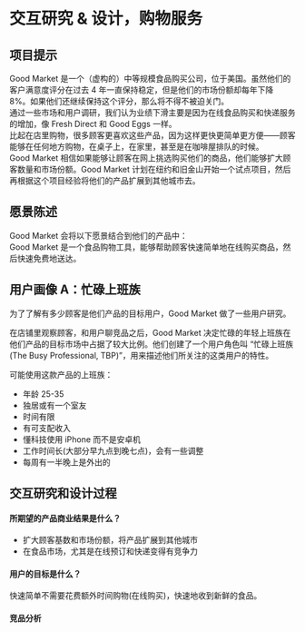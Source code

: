 # 交互研究 & 设计，购物服务

## 项目提示

Good Market 是一个（虚构的）中等规模食品购买公司，位于美国。虽然他们的客户满意度评分在过去 4 年一直保持稳定，但是他们的市场份额却每年下降 8%。如果他们还继续保持这个评分，那么将不得不被迫关门。<br />
通过一些市场和用户调研，我们认为业绩下滑主要是因为在线食品购买和快递服务的增加，像 Fresh Direct 和 Good Eggs 一样。<br />
比起在店里购物，很多顾客更喜欢这些产品，因为这样更快更简单更方便——顾客能够在任何地方购物，在桌子上，在家里，甚至是在咖啡屋排队的时候。<br />
Good Market 相信如果能够让顾客在网上挑选购买他们的商品，他们能够扩大顾客数量和市场份额。Good Market 计划在纽约和旧金山开始一个试点项目，然后再根据这个项目经验将他们的产品扩展到其他城市去。

## 愿景陈述

Good Market 会将以下愿景结合到他们的产品中：<br />
Good Market 是一个食品购物工具，能够帮助顾客快速简单地在线购买商品，然后快速免费地送达。

## 用户画像 A：忙碌上班族

为了了解有多少顾客是他们产品的目标用户，Good Market 做了一些用户研究。

在店铺里观察顾客，和用户聊竞品之后，Good Market 决定忙碌的年轻上班族在他们产品的目标市场中占据了较大比例。他们创建了一个用户角色叫 “忙碌上班族(The Busy Professional, TBP)”，用来描述他们所关注的这类用户的特性。

可能使用这款产品的上班族：
- 年龄 25-35
- 独居或有一个室友
- 时间有限
- 有可支配收入
- 懂科技使用 iPhone 而不是安卓机
- 工作时间长(大部分早九点到晚七点)，会有一些调整
- 每周有一半晚上是外出的

## 交互研究和设计过程

#### 所期望的产品商业结果是什么？

- 扩大顾客基数和市场份额，将产品扩展到其他城市
- 在食品市场，尤其是在线预订和快递变得有竞争力

#### 用户的目标是什么？

快速简单不需要花费额外时间购物(在线购买)，快速地收到新鲜的食品。

#### 竞品分析
